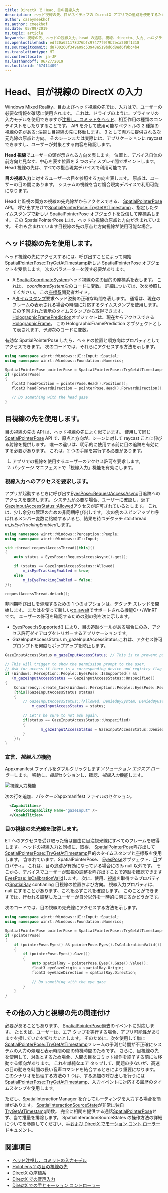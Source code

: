 ```yaml
---
title: DirectX で Head、目の視線入力
description: ヘッド視線の先、目がネイティブの DirectX アプリでの追跡を使用するための開発者ガイド。
author: caseymeekhof
ms.author: cmeekhof
ms.date: 05/09/2019
ms.topic: article
keywords: 視線の先、ヘッドの視線入力、head の追跡、視線、directx、入力、ホログラム
ms.openlocfilehash: edf20a621178d76bfc97477f9f9b2eca200f1318
ms.sourcegitcommit: d8700260f349a09c53948e519bd6d8ed6f9bc4b4
ms.translationtype: MT
ms.contentlocale: ja-JP
ms.lasthandoff: 06/27/2019
ms.locfileid: "67414409"
---
```

# <a name="head-and-eye-gaze-input-in-directx"></a>Head、目が視線の DirectX の入力

Windows Mixed Reality、目およびヘッド視線の先では、入力はで、ユーザーの必要な情報を確認に使用されます。 これは、ドライブのように、プライマリの入力モデルを使用できますが[注視し、コミットをヘッド](gaze-and-commit.md)、相互作用の種類のコンテキストをしたりすることです。 API を介して使用可能なベクトルの 2 種類の視線の先がある: 注視し目視線の先に移動します。  3 として両方に提供される次元光線の原点と方向。 そのシーンまたは実際には、アプリケーションに raycast できますし、ユーザーが対象とする内容を確認します。

**Head 視線**でユーザーの頭が示される方向を表します。 位置と、デバイス自体の前方向と見なす、中心を表す位置を 2 つのディスプレイ間でポイントします。  Head 視線の先は、すべての複合現実デバイスで利用可能です。

**目の視線入力**に対するユーザーの目を参照する方向を表します。 原点は、ユーザーの目の間にあります。  システムの視線を含む複合現実デバイスで利用可能になります。

Head と監視の両方の視線の先光線がからアクセスできる、 [SpatialPointerPose](https://docs.microsoft.com/en-us/uwp/api/Windows.UI.Input.Spatial.SpatialPointerPose) API。 呼び出すだけで[SpatialPointerPose::TryGetAtTimestamp](https://docs.microsoft.com/en-us/uwp/api/windows.ui.input.spatial.spatialpointerpose.trygetattimestamp) 、指定したタイムスタンプで新しい SpatialPointerPose オブジェクトを受信して[座標系](coordinate-systems-in-directx.md)します。 この SpatialPointerPose には、ヘッドの視線の原点と方向が含まれています。 それも含まれています目視線の先の原点と方向視線が使用可能な場合。

## <a name="using-head-gaze"></a>ヘッド視線の先を使用します。

ヘッド視線の先にアクセスするには、呼び出すことによって開始[SpatialPointerPose::TryGetAtTimestamp](https://docs.microsoft.com/en-us/uwp/api/windows.ui.input.spatial.spatialpointerpose.trygetattimestamp)新しい SpatialPointerPose オブジェクトを受信します。 次のパラメーターを渡す必要があります。
 - A [SpatialCoordinateSystem](https://docs.microsoft.com/en-us/uwp/api/windows.perception.spatial.spatialcoordinatesystem)ヘッド視線の先の目的の座標系を表します。 これは、 *coordinateSystem*次のコードに変数。 詳細については、次を参照してください。 この[座標系](coordinate-systems-in-directx.md)開発者ガイド。
 - A[タイムスタンプ](https://docs.microsoft.com/en-us/uwp/api/windows.graphics.holographic.holographicframeprediction.timestamp#Windows_Graphics_Holographic_HolographicFramePrediction_Timestamp)要求ヘッド姿勢の正確な時間を表します。  通常は、現在のフレームの表示される場合の時間に対応するタイムスタンプを使用します。 この予測された表示のタイムスタンプから取得できます、 [HolographicFramePrediction](https://docs.microsoft.com/en-us/uwp/api/Windows.Graphics.Holographic.HolographicFramePrediction)オブジェクトは、現在からアクセスできる[HolographicFrame](https://docs.microsoft.com/en-us/uwp/api/windows.graphics.holographic.holographicframe)。  この HolographicFramePrediction オブジェクトとして表されます、*予測*次のコードに変数。

 有効な SpatialPointerPose したら、ヘッドの位置と順方向はプロパティとしてアクセスできます。  次のコードでは、それらにアクセスする方法を示します。

 ```cpp
using namespace winrt::Windows::UI::Input::Spatial;
using namespace winrt::Windows::Foundation::Numerics;

SpatialPointerPose pointerPose = SpatialPointerPose::TryGetAtTimestamp(coordinateSystem, prediction.Timestamp());
if (pointerPose)
{
    float3 headPosition = pointerPose.Head().Position();
    float3 headForwardDirection = pointerPose.Head().ForwardDirection();

    // Do something with the head gaze
}
```

## <a name="using-eye-gaze"></a>目視線の先を使用します。

目の視線の先の API は、ヘッド視線の先によく似ています。  使用して同じ[SpatialPointerPose](https://docs.microsoft.com/en-us/uwp/api/Windows.UI.Input.Spatial.SpatialPointerPose) API で、原点と方向が、シーンに対して raycast ことに伸びる射線を提供します。  唯一の違いは、明示的に使用する前に目の追跡を有効にする必要があります。 これは、2 つの手順を実行する必要があります。
1. アプリでの視線を使用するユーザーのアクセス許可を要求します。
2. パッケージ マニフェストで「視線入力」機能を有効にします。

### <a name="requesting-access-to-gaze-input"></a>視線入力へのアクセスを要求します。
アプリが起動するときに呼び出す[EyesPose::RequestAccessAsync](https://docs.microsoft.com/en-us/uwp/api/windows.perception.people.eyespose.requestaccessasync#Windows_Perception_People_EyesPose_RequestAccessAsync)目追跡へのアクセスを要求します。 システムが必要な場合、ユーザーに確認し、返す[GazeInputAccessStatus::Allowed](https://docs.microsoft.com/en-us/uwp/api/windows.ui.input.gazeinputaccessstatus)アクセスが許可されているとします。 これは、少し余分な管理のための非同期呼び出しです。 次の例のスピンアップと呼ばれるメンバー変数に格納するいると、結果を待つデタッチ std::thread *m_isEyeTrackingEnabled*します。

```cpp
using namespace winrt::Windows::Perception::People;
using namespace winrt::Windows::UI::Input;

std::thread requestAccessThread([this]()
{
    auto status = EyesPose::RequestAccessAsync().get();

    if (status == GazeInputAccessStatus::Allowed)
        m_isEyeTrackingEnabled = true;
    else
        m_isEyeTrackingEnabled = false;
});

requestAccessThread.detach();

```
非同期呼び出しを処理するための 1 つのオプションは、デタッチ スレッドを開始します。  またはを使って新しい[co_await](https://docs.microsoft.com/en-us/windows/uwp/cpp-and-winrt-apis/concurrency)でサポートされる機能C++/WinRT です。
ユーザーの許可を確認するための別の例を次に示します。
-   EyesPose::IsSupported() により、目の追跡ツールがある場合にのみ、アクセス許可ダイアログをトリガーするアプリケーションです。
-   GazeInputAccessStatus m_gazeInputAccessStatus;これは、アクセス許可プロンプトを何度もポップアップを防止します。

```cpp
GazeInputAccessStatus m_gazeInputAccessStatus; // This is to prevent popping up the permission prompt over and over again.

// This will trigger to show the permission prompt to the user.
// Ask for access if there is a corresponding device and registry flag did not disable it.
if (Windows::Perception::People::EyesPose::IsSupported() &&
   (m_gazeInputAccessStatus == GazeInputAccessStatus::Unspecified))
{ 
    Concurrency::create_task(Windows::Perception::People::EyesPose::RequestAccessAsync()).then(
    [this](GazeInputAccessStatus status)
    {
        // GazeInputAccessStatus::{Allowed, DeniedBySystem, DeniedByUser, Unspecified}
            m_gazeInputAccessStatus = status;
        
        // Let's be sure to not ask again.
        if(status == GazeInputAccessStatus::Unspecified)
        {
                m_gazeInputAccessStatus = GazeInputAccessStatus::DeniedBySystem;    
        }
    });
}

```


### <a name="declaring-the-gaze-input-capability"></a>宣言、*視線入力*機能

Appxmanifest ファイルをダブルクリックします*ソリューション エクスプ ローラー*します。  移動し、*機能*セクションし、確認、*視線入力*機能します。 

![視線入力機能](images/gaze-input-capability.png)

次の行を追加、*パッケージ*appxmanifest ファイルのセクション。
```xml
  <Capabilities>
    <DeviceCapability Name="gazeInput" />
  </Capabilities>
```

### <a name="getting-the-eye-gaze-ray"></a>目の視線の先光線を取得します。
ET へのアクセスを受け取った後は自由に目注視光線にすべてのフレームを取得します。  ヘッドの視線入力と同様に、取得、 [SpatialPointerPose](https://docs.microsoft.com/en-us/uwp/api/Windows.UI.Input.Spatial.SpatialPointerPose)呼び出して[SpatialPointerPose::TryGetAtTimestamp](https://docs.microsoft.com/en-us/uwp/api/windows.ui.input.spatial.spatialpointerpose.trygetattimestamp)目的のタイムスタンプと座標系を使用します。 含まれています、SpatialPointerPose、 [EyesPose](https://docs.microsoft.com/en-us/uwp/api/windows.perception.people.eyespose)オブジェクト、[目](https://docs.microsoft.com/en-us/uwp/api/windows.ui.input.spatial.spatialpointerpose.eyes)プロパティ。 これは、目の追跡が有効になっている場合にのみ null 以外です。 そこから、デバイスでユーザーが監視の調整を呼び出すことで追跡を確認できます[EyesPose::IsCalibrationValid](https://docs.microsoft.com/en-us/uwp/api/windows.perception.people.eyespose.iscalibrationvalid#Windows_Perception_People_EyesPose_IsCalibrationValid)します。  次に、使用、[視線](https://docs.microsoft.com/en-us/uwp/api/windows.perception.people.eyespose.gaze#Windows_Perception_People_EyesPose_Gaze)を取得するプロパティの[SpatialRay](https://docs.microsoft.com/en-us/uwp/api/windows.perception.spatial.spatialray) contianing 目視線の位置および方向。 視線入力プロパティは、null にすることがあります、これを必ずこれを確認します。 このことができますでは、行われる調整したユーザーが自分以外を一時的に閉じるかどうかです。

次のコードでは、目の視線の先光線にアクセスする方法を示します。

```cpp
using namespace winrt::Windows::UI::Input::Spatial;
using namespace winrt::Windows::Foundation::Numerics;

SpatialPointerPose pointerPose = SpatialPointerPose::TryGetAtTimestamp(coordinateSystem, prediction.Timestamp());
if (pointerPose)
{
    if (pointerPose.Eyes() && pointerPose.Eyes().IsCalibrationValid())
    {
        if (pointerPose.Eyes().Gaze())
        {
            auto spatialRay = pointerPose.Eyes().Gaze().Value();
            float3 eyeGazeOrigin = spatialRay.Origin;
            float3 eyeGazeDirection = spatialRay.Direction;
            
            // Do something with the eye gaze
        }
    }
}

```

## <a name="correlating-gaze-with-other-inputs"></a>その他の入力と視線の先の関連付け

必要があることもあります、 [SpatialPointerPose](https://docs.microsoft.com/en-us/uwp/api/windows.ui.input.spatial.spatialpointerpose)過去のイベントに対応します。 たとえば、ユーザーは、エア タップを実行する場合、アプリ可能性がありますを探していたを知りたいとします。 そのために、次を使用して単に[SpatialPointerPose::TryGetAtTimestamp](https://docs.microsoft.com/en-us/uwp/api/windows.ui.input.spatial.spatialpointerpose.trygetattimestamp)フレームの予測と時間が不正確にシステムの入力の処理と表示時間の間の待機時間のためです。 さらに、目視線の先を使用して、対象とするため場合、人間の目をコミット操作を終了する前にも移動する傾向があります。 これを単純なエア タップして、問題の少ないが、高速の目の動きを時間の長い音声コマンドを結合するときにより重要になります。 このシナリオを処理する方法の 1 つは、する追加の呼び出しを行うには[SpatialPointerPose::TryGetAtTimestamp](https://docs.microsoft.com/en-us/uwp/api/windows.ui.input.spatial.spatialpointerpose.trygetattimestamp)、入力イベントに対応する履歴のタイムスタンプを使用します。  

ただし、SpatialInteractionManager を介してルーティングを入力する場合を簡単があります。 [SpatialInteractionSourceState](https://docs.microsoft.com/en-us/uwp/api/windows.ui.input.spatial.spatialinteractionsourcestate)が非常に独自[TryGetAtTimestamp](https://docs.microsoft.com/en-us/uwp/api/windows.ui.input.spatial.spatialinteractionsourcestate.trygetpointerpose)関数。 完全に相関を提供する通話[SpatialPointerPose](https://docs.microsoft.com/en-us/uwp/api/windows.ui.input.spatial.spatialpointerpose)せず、当て推量を排除します。 SpatialInteractionSourceStates の操作方法の詳細についてを参照してください、[手および DirectX でモーション コント ローラー](hands-and-motion-controllers-in-directx.md)ドキュメント。

## <a name="see-also"></a>関連項目
* [ヘッド注視し、コミットの入力モデル](gaze-and-commit.md)
* [HoloLens 2 の目の視線の先](eye-tracking.md)
* [DirectX の座標系](coordinate-systems-in-directx.md)
* [DirectX での音声入力](voice-input-in-directx.md)
* [DirectX での手とモーション コントローラー](hands-and-motion-controllers-in-directx.md)
